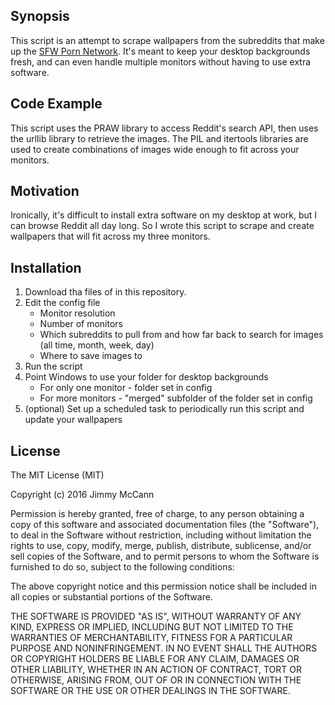 ## Synopsis

This script is an attempt to scrape wallpapers from the subreddits that make up the [SFW Porn Network](https://www.reddit.com/r/sfwpornnetwork/wiki/network).
It's meant to keep your desktop backgrounds fresh, and can even handle multiple monitors without having 
to use extra software.

## Code Example

This script uses the PRAW library to access Reddit's search API, then uses the urllib library to retrieve the images.
The PIL and itertools libraries are used to create combinations of images wide enough to fit across your monitors. 

## Motivation

Ironically, it's difficult to install extra software on my desktop at work, but I can browse Reddit all day long. 
So I wrote this script to scrape and create wallpapers that will fit across my three monitors.

## Installation

1. Download tha files of in this repository.
2. Edit the config file
    * Monitor resolution
    * Number of monitors
    * Which subreddits to pull from and how far back to search for images (all time, month, week, day)
    * Where to save images to
3. Run the script
4. Point Windows to use your folder for desktop backgrounds
    * For only one monitor - folder set in config
    * For more monitors - "merged" subfolder of the folder set in config
5. (optional) Set up a scheduled task to periodically run this script and update your wallpapers

## License

The MIT License (MIT)

Copyright (c) 2016 Jimmy McCann

Permission is hereby granted, free of charge, to any person obtaining a copy
of this software and associated documentation files (the "Software"), to deal
in the Software without restriction, including without limitation the rights
to use, copy, modify, merge, publish, distribute, sublicense, and/or sell
copies of the Software, and to permit persons to whom the Software is
furnished to do so, subject to the following conditions:

The above copyright notice and this permission notice shall be included in all
copies or substantial portions of the Software.

THE SOFTWARE IS PROVIDED "AS IS", WITHOUT WARRANTY OF ANY KIND, EXPRESS OR
IMPLIED, INCLUDING BUT NOT LIMITED TO THE WARRANTIES OF MERCHANTABILITY,
FITNESS FOR A PARTICULAR PURPOSE AND NONINFRINGEMENT. IN NO EVENT SHALL THE
AUTHORS OR COPYRIGHT HOLDERS BE LIABLE FOR ANY CLAIM, DAMAGES OR OTHER
LIABILITY, WHETHER IN AN ACTION OF CONTRACT, TORT OR OTHERWISE, ARISING FROM,
OUT OF OR IN CONNECTION WITH THE SOFTWARE OR THE USE OR OTHER DEALINGS IN THE
SOFTWARE.
